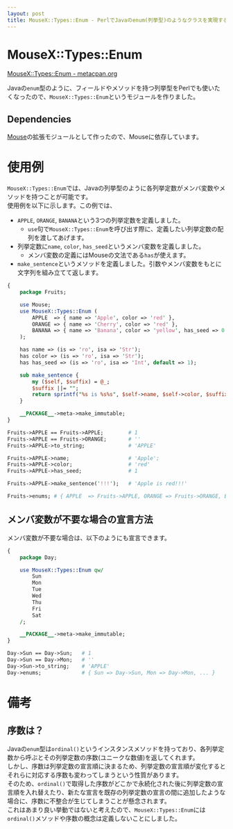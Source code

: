 ```yaml
---
layout: post
title: MouseX::Types::Enum - PerlでJavaのenum(列挙型)のようなクラスを実現するモジュール
---
```


# MouseX::Types::Enum

[MouseX::Types::Enum - metacpan.org](https://metacpan.org/pod/MouseX::Types::Enum)

Javaの`enum`型のように、フィールドやメソッドを持つ列挙型をPerlでも使いたくなったので、`MouseX::Types::Enum`というモジュールを作りました。  

## Dependencies

[Mouse](https://metacpan.org/pod/Mouse)の拡張モジュールとして作ったので、Mouseに依存しています。

# 使用例

`MouseX::Types::Enum`では、Javaの列挙型のように各列挙定数がメンバ変数やメソッドを持つことが可能です。  
使用例を以下に示します。この例では、
- `APPLE`, `ORANGE`, `BANANA`という3つの列挙定数を定義しました。  
  - `use`句で`MouseX::Types::Enum`を呼び出す際に、定義したい列挙定数の配列を渡してあげます。  
- 列挙定数に`name`, `color`, `has_seed`というメンバ変数を定義しました。
  - メンバ変数の定義にはMouseの文法である`has`が使えます。
- `make_sentence`というメソッドを定義しました。引数やメンバ変数をもとに文字列を組み立てて返します。

```perl
{
    package Fruits;

    use Mouse;
    use MouseX::Types::Enum (
        APPLE  => { name => 'Apple', color => 'red' },
        ORANGE => { name => 'Cherry', color => 'red' },
        BANANA => { name => 'Banana', color => 'yellow', has_seed => 0 }
    );

    has name => (is => 'ro', isa => 'Str');
    has color => (is => 'ro', isa => 'Str');
    has has_seed => (is => 'ro', isa => 'Int', default => 1);

    sub make_sentence {
        my ($self, $suffix) = @_;
        $suffix ||= "";
        return sprintf("%s is %s%s", $self->name, $self->color, $suffix);
    }

    __PACKAGE__->meta->make_immutable;
}

Fruits->APPLE == Fruits->APPLE;        # 1
Fruits->APPLE == Fruits->ORANGE;       # ''
Fruits->APPLE->to_string;              # 'APPLE'

Fruits->APPLE->name;                   # 'Apple';
Fruits->APPLE->color;                  # 'red'
Fruits->APPLE->has_seed;               # 1

Fruits->APPLE->make_sentence('!!!');   # 'Apple is red!!!'

Fruits->enums; # { APPLE  => Fruits->APPLE, ORANGE => Fruits->ORANGE, BANANA => Fruits->BANANA }

```

## メンバ変数が不要な場合の宣言方法

メンバ変数が不要な場合は、以下のようにも宣言できます。  

```perl
{
    package Day;

    use MouseX::Types::Enum qw/
        Sun
        Mon
        Tue
        Wed
        Thu
        Fri
        Sat
    /;

    __PACKAGE__->meta->make_immutable;
}

Day->Sun == Day->Sun;   # 1
Day->Sun == Day->Mon;   # ''
Day->Sun->to_string;    # 'APPLE'
Day->enums;             # { Sun => Day->Sun, Mon => Day->Mon, ... }
```

# 備考

## 序数は？

Javaの`enum`型は`ordinal()`というインスタンスメソッドを持っており、各列挙定数から呼ぶとその列挙定数の序数(ユニークな数値)を返してくれます。  
しかし、序数は列挙定数の宣言順に決まるため、列挙定数の宣言順が変化するとそれらに対応する序数も変わってしまうという性質があります。  
そのため、`ordinal()`で取得した序数がどこかで永続化された後に列挙定数の宣言順を入れ替えたり、新たな宣言を既存の列挙定数の宣言の間に追加したような場合に、序数に不整合が生じてしまうことが懸念されます。  
これはあまり良い挙動ではないと考えたので、`MouseX::Types::Enum`には`ordinal()`メソッドや序数の概念は定義しないことにしました。
